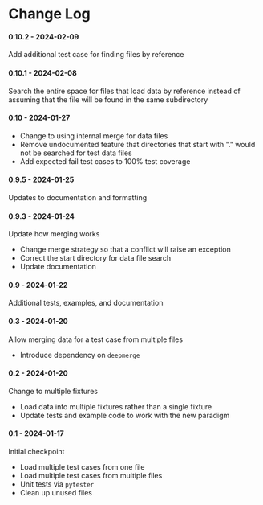 # Change Log

#### 0.10.2 - 2024-02-09

Add additional test case for finding files by reference

#### 0.10.1 - 2024-02-08

Search the entire space for files that load data by reference instead of
assuming that the file will be found in the same subdirectory

#### 0.10 - 2024-01-27

- Change to using internal merge for data files
- Remove undocumented feature that directories that start with "." would
  not be searched for test data files
- Add expected fail test cases to 100% test coverage

#### 0.9.5 - 2024-01-25

Updates to documentation and formatting

#### 0.9.3 - 2024-01-24

Update how merging works

- Change merge strategy so that a conflict will raise an exception
- Correct the start directory for data file search
- Update documentation

#### 0.9 - 2024-01-22

Additional tests, examples, and documentation

#### 0.3 - 2024-01-20

Allow merging data for a test case from multiple files

- Introduce dependency on `deepmerge`

#### 0.2 - 2024-01-20

Change to multiple fixtures

- Load data into multiple fixtures rather than a single fixture
- Update tests and example code to work with the new paradigm

#### 0.1 - 2024-01-17

Initial checkpoint

- Load multiple test cases from one file
- Load multiple test cases from multiple files
- Unit tests via `pytester`
- Clean up unused files
